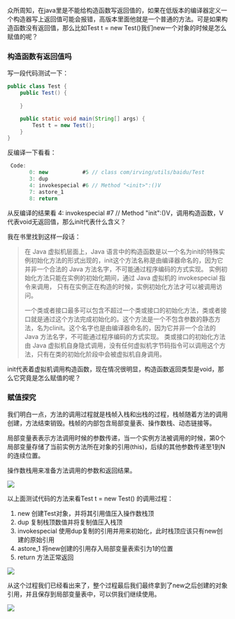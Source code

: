 众所周知，在java里是不能给构造函数写返回值的，如果在低版本的编译器定义一个构造器写上返回值可能会报错，高版本里面他就是一个普通的方法。可是如果构造函数没有返回值，那么比如Test t = new Test()我们new一个对象的时候是怎么赋值的呢？

### 构造函数有返回值吗

写一段代码测试一下：

``` java
public class Test {
    public Test() {
       
    }

    public static void main(String[] args) {
        Test t = new Test();
    }
}
```

反编译一下看看：

```java
 Code:
       0: new           #5 // class com/irving/utils/baidu/Test
       3: dup
       4: invokespecial #6 // Method "<init>":()V
       7: astore_1
       8: return
```



从反编译的结果看 4: invokespecial #7  // Method "init":()V，调用构造函数，V代表void无返回值，那么init代表什么含义？

我在书里找到这样一段话：

> 在 Java 虚拟机层面上，Java 语言中的构造函数是以一个名为init的特殊实例初始化方法的形式出现的，init这个方法名称是由编译器命名的，因为它并非一个合法的 Java 方法名字，不可能通过程序编码的方式实现。 实例初始化方法只能在实例的初始化期间，通过 Java 虚拟机的 invokespecial 指令来调用， 只有在实例正在构造的时候，实例初始化方法才可以被调用访问。
>
> 一个类或者接口最多可以包含不超过一个类或接口的初始化方法，类或者接口就是通过这个方法完成初始化的。这个方法是一个不包含参数的静态方法，名为clinit。这个名字也是由编译器命名的，因为它并非一个合法的 Java 方法名字，不可能通过程序编码的方式实现。 类或接口的初始化方法由 Java 虚拟机自身隐式调用，没有任何虚拟机字节码指令可以调用这个方法，只有在类的初始化阶段中会被虚拟机自身调用。

init代表着虚拟机调用构造函数，现在情况很明显，构造函数返回类型是void，那么它究竟是怎么赋值的呢？



### 赋值探究

我们明白一点，方法的调用过程就是栈帧入栈和出栈的过程，栈帧随着方法的调用创建，方法结束销毁。栈帧的内部包含局部变量表、操作数栈、动态链接等。

局部变量表表示方法调用时候的参数传递，当一个实例方法被调用的时候，第0个局部变量存储了当前实例方法所在对象的引用(this)，后续的其他参数传递至1到N的连续位置。

操作数栈用来准备方法调用的参数和返回结果。

![](https://tva1.sinaimg.cn/large/007S8ZIlgy1gizd04uk7rj31dy0euwhp.jpg)



以上面测试代码的方法来看Test t = new Test() 的调用过程：

1. new 创建Test对象，并将其引用值压入操作数栈顶
2. dup 复制栈顶数值并将复制值压入栈顶
3. invokespecial 使用dup复制的引用并用来初始化，此时栈顶应该只有new创建的原始引用
4. astore_1 将new创建的引用存入局部变量表索引为1的位置
5. return 方法正常返回

![](https://tva1.sinaimg.cn/large/007S8ZIlgy1gizdubhp1rj31h207q777.jpg)

从这个过程我们已经看出来了，整个过程最后我们最终拿到了new之后创建的对象引用，并且保存到局部变量表中，可以供我们继续使用。

![](https://tva1.sinaimg.cn/large/007S8ZIlgy1gizf83libaj31bi0hc0vj.jpg)